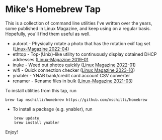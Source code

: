 Mike's Homebrew Tap
===================

This is a collection of command line utilities I've written over the years, some
published in Linux Magazine, and keep using on a regular basis.
Hopefully, you'll find them useful as well.

* autorot - Physically rotate a photo that has the rotation exif tag set ([Linux-Magazine 2022-04](https://www.linux-magazine.com/Issues/2022/257/SunnySide-Up))
* ethtop - Top-(Unix)-like utility to continuously display obtained DHCP addresses ([Linux-Magazine 2019-01](https://www.linux-magazine.com/Issues/2019/218/Classics-Repackaged)
* inuke - Weed out photos quickly ([Linux Magazine 2022-01](https://www.linux-magazine.com/Issues/2022/254/Wheat-and-Chaff))
* wifi - Quick connection checker ([Linux Magazine 2023-10](https://www.linux-magazine.com/Issues/2023/275/Programming-Snapshot-Go-Network-Diagnostics))
* ynabler - YNAB bank/credit card account CSV converter
* renamer - Rename files in bulk ([Linux-Magazine 2021-03](https://www.linux-magazine.com/Issues/2021/244/Programming-Snapshot-Bulk-Renaming))

To install utilities from this tap, run

```
brew tap mschilli/homebrew https://github.com/mschilli/homebrew
```

* To install a package (e.g. ynabler), run

```
    brew update
    brew install ynabler
```

Enjoy!
